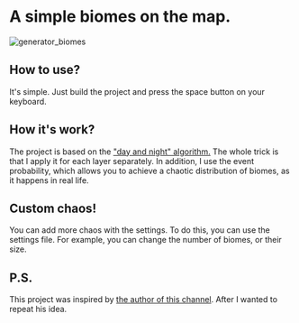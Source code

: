 
# A simple biomes on the map.

![generator_biomes](https://github.com/Kooo9058/generator-biomes-2D_new/tree/main/res/generator_biomes.gif)

## How to use?
It's simple. Just build the project and press the space button on your keyboard.

## How it's work?

The project is based on the ["day and night" algorithm.](https://ru.wikipedia.org/wiki/День_и_ночь_(клеточный_автомат)) The whole trick is that I apply it for each layer separately. In addition, I use the event probability, which allows you to achieve a chaotic distribution of biomes, as it happens in real life.

## Custom chaos!
You can add more chaos with the settings. To do this, you can use the settings file. For example, you can change the number of biomes, or their size.

## P.S.
This project was inspired by [the author of this channel](https://github.com/peaashmeter).
After I wanted to repeat his idea.